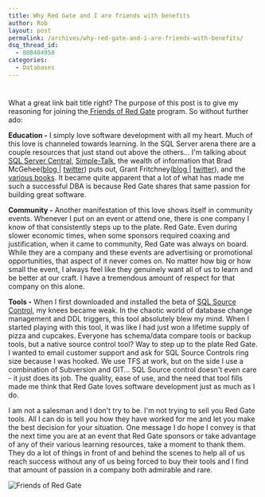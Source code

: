 ```yaml
---
title: Why Red Gate and I are friends with benefits
author: Rob
layout: post
permalink: /archives/why-red-gate-and-i-are-friends-with-benefits/
dsq_thread_id:
  - 888404958
categories:
  - Databases
---
```

# 

What a great link bait title right? The purpose of this post is to give my reasoning for joining the[ Friends of Red Gate][1] program. So without further ado: 

 [1]: http://www.red-gate.com/our-company/about/community-relations/friends-of-rg

**Education -** I simply love software development with all my heart. Much of this love is channeled towards learning. In the SQL Server arena there are a couple resources that just stand out above the others... I'm talking about [SQL Server Central][2], [Simple-Talk][3], the wealth of information that Brad McGehee([blog ][4]| [twitter][5]) puts out, Grant Fritchney([blog ][6]| [twitter][7]), and the [various books][8]. It became quite apparent that a lot of what has made me such a successful DBA is because Red Gate shares that same passion for building great software.

 [2]: http://www.sqlservercentral.com/
 [3]: http://www.simple-talk.com/
 [4]: http://www.bradmcgehee.com/
 [5]: https://twitter.com/#!/bradmcgehee
 [6]: http://www.scarydba.com/
 [7]: https://twitter.com/#!/GFritchey
 [8]: http://www.red-gate.com/our-company/about/book-store/

**Community -** Another manifestation of this love shows itself in community events. Whenever I put on an event or attend one, there is one company I know of that consistently steps up to the plate. Red Gate. Even during slower economic times, when some sponsors required coaxing and justification, when it came to community, Red Gate was always on board. While they are a company and these events are advertising or promotional opportunities, that aspect of it never comes on. No matter how big or how small the event, I always feel like they genuinely want all of us to learn and be better at our craft. I have a tremendous amount of respect for that company on this alone.

**Tools -** When I first downloaded and installed the beta of [SQL Source Control][9], my knees became weak. In the chaotic world of database change management and DDL triggers, this tool absolutely blew my mind. When I started playing with this tool, it was like I had just won a lifetime supply of pizza and cupcakes. Everyone has schema/data compare tools or backup tools, but a native source control tool? Way to step up to the plate Red Gate. I wanted to email customer support and ask for SQL Source Controls ring size because I was hooked. We use TFS at work, but on the side I use a combination of Subversion and GIT... SQL Source control doesn't even care - it just does its job. The quality, ease of use, and the need that tool fills made me think that Red Gate loves software development just as much as I do.

 [9]: http://www.red-gate.com/products/sql-development/sql-source-control/

I am not a salesman and I don't try to be. I'm not trying to sell you Red Gate tools. All I can do is tell you how they have worked for me and let you make the best decision for your situation. One message I do hope I convey is that the next time you are at an event that Red Gate sponsors or take advantage of any of their various learning resources, take a moment to thank them. They do a lot of things in front of and behind the scenes to help all of us reach success without any of us being forced to buy their tools and I find that amount of passion in a company both admirable and rare.

![Friends of Red Gate][10]

 [10]: http://www.red-gate.com/assets/images/logos/friends-of-rg-logo.png